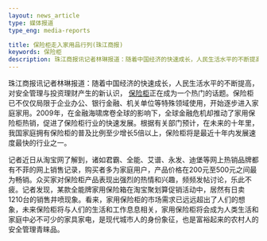 ```yaml
---
layout: news_article
type: 媒体报道
type_eng: media-reports

title: 保险柜走入家用品行列(珠江商报)
keywords: 保险柜
description: 珠江商报讯记者林琳报道：随着中国经济的快速成长，人民生活水平的不断提高，对安全管理与投资理财产生的新认识，保险柜正在成为一个热门的话题。保险柜已不仅仅局限于企业办
---
```

珠江商报讯记者林琳报道：随着中国经济的快速成长，人民生活水平的不断提高，对安全管理与投资理财产生的新认识， [保险柜](http://www.qnn.com.cn/)正在成为一个热门的话题。保险柜已不仅仅局限于企业办公、银行金融、机关单位等特殊领域使用，开始逐步进入家庭家用。2009年，在金融海啸席卷全球的影响下，全球金融危机却推动了家用保险柜热销，促进了保险柜行业的快速发展。根据有关部门预计，在未来的十年里，我国家庭拥有保险柜的普及比例至少增长5倍以上，保险柜将是最近十年内发展速度最快的行业之一。

记者近日从淘宝网了解到，诸如君霸、全能、艾谱、永发、迪堡等网上热销品牌都有不菲的网上销售记录，购买者多为家庭用户，产品价格在200元至500元之间最为畅销。众买家对保险柜产品表现出强烈的热情和兴趣，频频发帖讨论，乐此不疲。记者发现，某款全能牌家用保险箱在淘宝聚划算促销活动中，居然有日卖1210台的销售井喷现象。看来，家用保险柜的市场需求已远远超出了人们的想象，未来保险柜将与人们的生活和工作息息相关，家用保险柜将会成为人类生活和家庭中必不可少的家具家电，是现代城市人的身份象征，也是富裕起来的农村人的安全管理青睐品。
